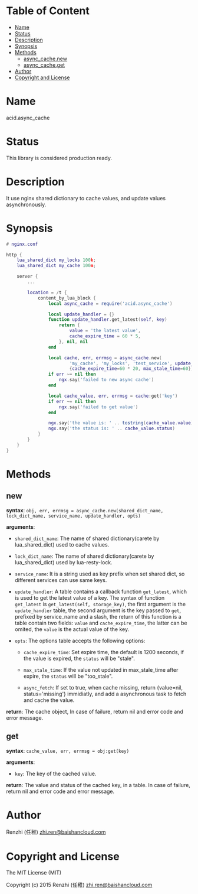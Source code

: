 <!-- START doctoc generated TOC please keep comment here to allow auto update -->
<!-- DON'T EDIT THIS SECTION, INSTEAD RE-RUN doctoc TO UPDATE -->
#   Table of Content

- [Name](#name)
- [Status](#status)
- [Description](#description)
- [Synopsis](#synopsis)
- [Methods](#methods)
  - [async_cache.new](#new)
  - [async_cache.get](#get)
- [Author](#author)
- [Copyright and License](#copyright-and-license)

<!-- END doctoc generated TOC please keep comment here to allow auto update -->

#   Name

acid.async_cache

#   Status

This library is considered production ready.

#   Description

It use nginx shared dictionary to cache values, and update values asynchronously.

#   Synopsis

```lua
# nginx.conf

http {
    lua_shared_dict my_locks 100k;
    lua_shared_dict my_cache 100m;

    server {
        ...

        location = /t {
            content_by_lua_block {
                local async_cache = require('acid.async_cache')

                local update_handler = {}
                function update_handler.get_latest(self, key)
                    return {
                        value = 'the latest value',
                        cache_expire_time = 60 * 5,
                    }, nil, nil
                end

                local cache, err, errmsg = async_cache.new(
                        'my_cache', 'my_locks', 'test_service', update_handler,
                        {cache_expire_time=60 * 20, max_stale_time=60})
                if err ~= nil then
                    ngx.say('failed to new async cache')
                end

                local cache_value, err, errmsg = cache:get('key')
                if err ~= nil then
                    ngx.say('failed to get value')
                end

                ngx.say('the value is: ' .. tostring(cache_value.value))
                ngx.say('the status is: ' .. cache_value.status)
            }
        }
    }
}
```

#   Methods

##  new

**syntax**:
`obj, err, errmsg = async_cache.new(shared_dict_name, lock_dict_name, service_name,
                                    update_handler, opts)`

**arguments**:

-   `shared_dict_name`:
    The name of shared dictionary(carete by lua_shared_dict) used to cache values.

-   `lock_dict_name`:
    The name of shared dictionary(carete by lua_shared_dict) used by lua-resty-lock.

-   `service_name`:
    It is a string used as key prefix when set shared dict, so different services
    can use same keys.

-   `update_handler`:
    A table contains a callback function `get_latest`, which is used to get the
    latest value of a key. The syntax of function `get_latest` is
    `get_latest(self, storage_key)`, the first argument is the `update_handler` table,
    the second argument is the key passed to `get`, prefixed by service_name and a slash,
    the return of this function is a table contain two fields: `value` and `cache_expire_time`,
    the latter can be omited, the `value` is the actual value of the key.

-   `opts`:
    The options table accepts the following options:

    -   `cache_expire_time`: Set expire time, the default is 1200 seconds, if the value
        is expired, the `status` will be "stale".

    -   `max_stale_time`: If the value not updated in max_stale_time after expire, the
        `status` will be "too_stale".

    -   `async_fetch`: If set to true, when cache missing, return {value=nil, status='missing'}
        immidiatly, and add a asynchronous task to fetch and cache the value.

**return**:
The cache object, In case of failure, return nil and error code and error message.

##  get

**syntax**:
`cache_value, err, errmsg = obj:get(key)`

**arguments**:

-   `key`:
    The key of the cached value.

**return**:
The value and status of the cached key, in a table.
In case of failure, return nil and error code and error message.

#   Author

Renzhi (任稚) <zhi.ren@baishancloud.com>

#   Copyright and License

The MIT License (MIT)

Copyright (c) 2015 Renzhi (任稚) <zhi.ren@baishancloud.com>
